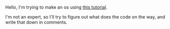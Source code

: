 Hello, I'm trying to make an os using [this tutorial](https://github.com/cfenollosa/os-tutorial).

I'm not an expert, so I'll try to figure out what does the code on the way, and write that down in comments.


